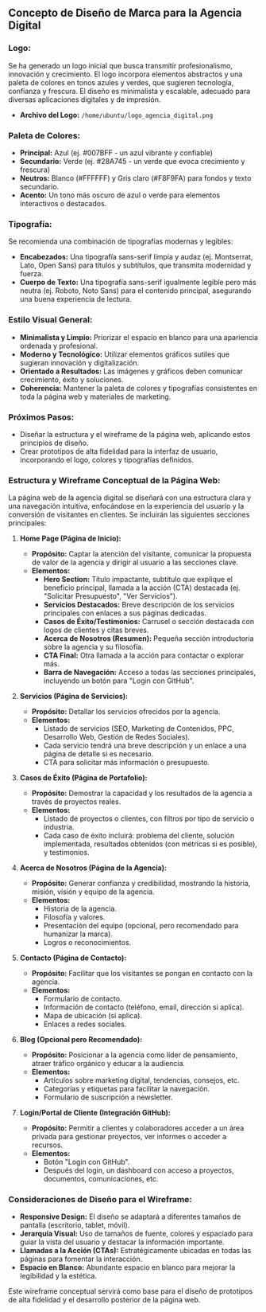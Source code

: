 
## Concepto de Diseño de Marca para la Agencia Digital

### Logo:

Se ha generado un logo inicial que busca transmitir profesionalismo, innovación y crecimiento. El logo incorpora elementos abstractos y una paleta de colores en tonos azules y verdes, que sugieren tecnología, confianza y frescura. El diseño es minimalista y escalable, adecuado para diversas aplicaciones digitales y de impresión.

*   **Archivo del Logo:** `/home/ubuntu/logo_agencia_digital.png`

### Paleta de Colores:

*   **Principal:** Azul (ej. #007BFF - un azul vibrante y confiable)
*   **Secundario:** Verde (ej. #28A745 - un verde que evoca crecimiento y frescura)
*   **Neutros:** Blanco (#FFFFFF) y Gris claro (#F8F9FA) para fondos y texto secundario.
*   **Acento:** Un tono más oscuro de azul o verde para elementos interactivos o destacados.

### Tipografía:

Se recomienda una combinación de tipografías modernas y legibles:

*   **Encabezados:** Una tipografía sans-serif limpia y audaz (ej. Montserrat, Lato, Open Sans) para títulos y subtítulos, que transmita modernidad y fuerza.
*   **Cuerpo de Texto:** Una tipografía sans-serif igualmente legible pero más neutra (ej. Roboto, Noto Sans) para el contenido principal, asegurando una buena experiencia de lectura.

### Estilo Visual General:

*   **Minimalista y Limpio:** Priorizar el espacio en blanco para una apariencia ordenada y profesional.
*   **Moderno y Tecnológico:** Utilizar elementos gráficos sutiles que sugieran innovación y digitalización.
*   **Orientado a Resultados:** Las imágenes y gráficos deben comunicar crecimiento, éxito y soluciones.
*   **Coherencia:** Mantener la paleta de colores y tipografías consistentes en toda la página web y materiales de marketing.

### Próximos Pasos:

*   Diseñar la estructura y el wireframe de la página web, aplicando estos principios de diseño.
*   Crear prototipos de alta fidelidad para la interfaz de usuario, incorporando el logo, colores y tipografías definidos.



### Estructura y Wireframe Conceptual de la Página Web:

La página web de la agencia digital se diseñará con una estructura clara y una navegación intuitiva, enfocándose en la experiencia del usuario y la conversión de visitantes en clientes. Se incluirán las siguientes secciones principales:

1.  **Home Page (Página de Inicio):**
    *   **Propósito:** Captar la atención del visitante, comunicar la propuesta de valor de la agencia y dirigir al usuario a las secciones clave.
    *   **Elementos:**
        *   **Hero Section:** Título impactante, subtítulo que explique el beneficio principal, llamada a la acción (CTA) destacada (ej. "Solicitar Presupuesto", "Ver Servicios").
        *   **Servicios Destacados:** Breve descripción de los servicios principales con enlaces a sus páginas dedicadas.
        *   **Casos de Éxito/Testimonios:** Carrusel o sección destacada con logos de clientes y citas breves.
        *   **Acerca de Nosotros (Resumen):** Pequeña sección introductoria sobre la agencia y su filosofía.
        *   **CTA Final:** Otra llamada a la acción para contactar o explorar más.
        *   **Barra de Navegación:** Acceso a todas las secciones principales, incluyendo un botón para "Login con GitHub".

2.  **Servicios (Página de Servicios):**
    *   **Propósito:** Detallar los servicios ofrecidos por la agencia.
    *   **Elementos:**
        *   Listado de servicios (SEO, Marketing de Contenidos, PPC, Desarrollo Web, Gestión de Redes Sociales).
        *   Cada servicio tendrá una breve descripción y un enlace a una página de detalle si es necesario.
        *   CTA para solicitar más información o presupuesto.

3.  **Casos de Éxito (Página de Portafolio):**
    *   **Propósito:** Demostrar la capacidad y los resultados de la agencia a través de proyectos reales.
    *   **Elementos:**
        *   Listado de proyectos o clientes, con filtros por tipo de servicio o industria.
        *   Cada caso de éxito incluirá: problema del cliente, solución implementada, resultados obtenidos (con métricas si es posible), y testimonios.

4.  **Acerca de Nosotros (Página de la Agencia):**
    *   **Propósito:** Generar confianza y credibilidad, mostrando la historia, misión, visión y equipo de la agencia.
    *   **Elementos:**
        *   Historia de la agencia.
        *   Filosofía y valores.
        *   Presentación del equipo (opcional, pero recomendado para humanizar la marca).
        *   Logros o reconocimientos.

5.  **Contacto (Página de Contacto):**
    *   **Propósito:** Facilitar que los visitantes se pongan en contacto con la agencia.
    *   **Elementos:**
        *   Formulario de contacto.
        *   Información de contacto (teléfono, email, dirección si aplica).
        *   Mapa de ubicación (si aplica).
        *   Enlaces a redes sociales.

6.  **Blog (Opcional pero Recomendado):**
    *   **Propósito:** Posicionar a la agencia como líder de pensamiento, atraer tráfico orgánico y educar a la audiencia.
    *   **Elementos:**
        *   Artículos sobre marketing digital, tendencias, consejos, etc.
        *   Categorías y etiquetas para facilitar la navegación.
        *   Formulario de suscripción a newsletter.

7.  **Login/Portal de Cliente (Integración GitHub):**
    *   **Propósito:** Permitir a clientes y colaboradores acceder a un área privada para gestionar proyectos, ver informes o acceder a recursos.
    *   **Elementos:**
        *   Botón "Login con GitHub".
        *   Después del login, un dashboard con acceso a proyectos, documentos, comunicaciones, etc.

### Consideraciones de Diseño para el Wireframe:

*   **Responsive Design:** El diseño se adaptará a diferentes tamaños de pantalla (escritorio, tablet, móvil).
*   **Jerarquía Visual:** Uso de tamaños de fuente, colores y espaciado para guiar la vista del usuario y destacar la información importante.
*   **Llamadas a la Acción (CTAs):** Estratégicamente ubicadas en todas las páginas para fomentar la interacción.
*   **Espacio en Blanco:** Abundante espacio en blanco para mejorar la legibilidad y la estética.

Este wireframe conceptual servirá como base para el diseño de prototipos de alta fidelidad y el desarrollo posterior de la página web.

